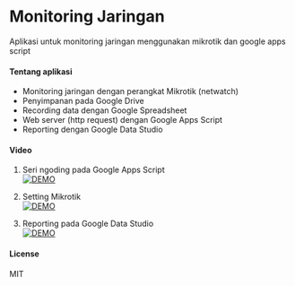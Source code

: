 # Monitoring Jaringan
Aplikasi untuk monitoring jaringan menggunakan mikrotik dan google apps script

#### Tentang aplikasi
- Monitoring jaringan dengan perangkat Mikrotik (netwatch)
- Penyimpanan pada Google Drive
- Recording data dengan Google Spreadsheet
- Web server (http request) dengan Google Apps Script
- Reporting dengan Google Data Studio

#### Video 
1. Seri ngoding pada Google Apps Script  
[![DEMO](http://img.youtube.com/vi/QHuiIKanI3I/0.jpg)](https://youtu.be/QHuiIKanI3I)

2. Setting Mikrotik  
[![DEMO](http://img.youtube.com/vi/4_-R9-GjJvw/0.jpg)](https://youtu.be/4_-R9-GjJvw)

3. Reporting pada Google Data Studio  
[![DEMO](http://img.youtube.com/vi/0g4NAN9ayo8/0.jpg)](https://youtu.be/0g4NAN9ayo8)

#### License
MIT
